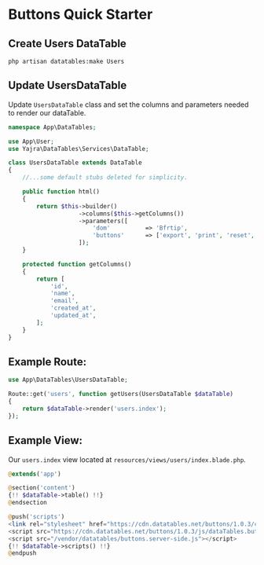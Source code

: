 # Buttons Quick Starter

## Create Users DataTable

```
php artisan datatables:make Users
```

## Update UsersDataTable

Update `UsersDataTable` class and set the columns and parameters needed to render our dataTable.


```php
namespace App\DataTables;

use App\User;
use Yajra\DataTables\Services\DataTable;

class UsersDataTable extends DataTable
{
	//...some default stubs deleted for simplicity.

    public function html()
    {
        return $this->builder()
                    ->columns($this->getColumns())
                    ->parameters([
                        'dom'          => 'Bfrtip',
                        'buttons'      => ['export', 'print', 'reset', 'reload'],
                    ]);
    }

    protected function getColumns()
    {
        return [
            'id',
            'name',
            'email',
            'created_at',
            'updated_at',
        ];
    }
}
```

## Example Route:

```php
use App\DataTables\UsersDataTable;

Route::get('users', function getUsers(UsersDataTable $dataTable)
{
    return $dataTable->render('users.index');
});
```


## Example View:

Our `users.index` view located at `resources/views/users/index.blade.php`.

```php
@extends('app')

@section('content')
{!! $dataTable->table() !!}
@endsection

@push('scripts')
<link rel="stylesheet" href="https://cdn.datatables.net/buttons/1.0.3/css/buttons.dataTables.min.css">
<script src="https://cdn.datatables.net/buttons/1.0.3/js/dataTables.buttons.min.js"></script>
<script src="/vendor/datatables/buttons.server-side.js"></script>
{!! $dataTable->scripts() !!}
@endpush
```
